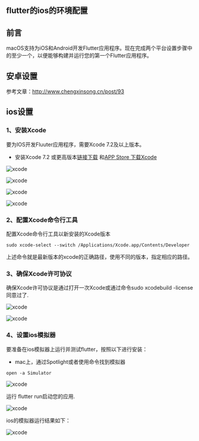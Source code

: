 ## flutter的ios的环境配置
## 前言
macOS支持为iOS和Android开发Flutter应用程序。现在完成两个平台设置步骤中的至少一个，以便能够构建并运行您的第一个Flutter应用程序。

## 安卓设置
参考文章：http://www.chengxinsong.cn/post/93

## ios设置
### 1、安装Xcode
要为IOS开发Fluuter应用程序，需要Xcode 7.2及以上版本。

+ 安装Xcode 7.2 或更高版本[链接下载](https://developer.apple.com/xcode/)
和[APP Store 下载Xcode](https://apps.apple.com/us/app/xcode/id497799835)

![xcode](./images/xcode_1.jpg)

![xcode](./images/xcode_2.jpg)

![xcode](./images/xcode_3.jpg)

![xcode](./images/xcode_4.jpg)

### 2、配置Xcode命令行工具
配置Xcode命令行工具以新安装的Xcode版本

```
sudo xcode-select --switch /Applications/Xcode.app/Contents/Developer
```
上述命令就是最新版本的xcode的正确路径，使用不同的版本，指定相应的路径。

### 3、确保Xcode许可协议
确保Xcode许可协议是通过打开一次Xcode或通过命令sudo xcodebuild -license同意过了.

![xcode](./images/xcode_5.jpg)


![xcode](./images/xcode_6.jpg)


### 4、设置ios模拟器
要准备在ios模拟器上运行并测试flutter，按照以下进行安装：
+ mac上，通过Spotlight或者使用命令找到模拟器
```
open -a Simulator
```

![xcode](./images/xcode_7.jpg)

运行 flutter run启动您的应用.

![xcode](./images/xcode_8.jpg)

ios的模拟器运行结果如下：

![xcode](./images/xcode_9.jpg)